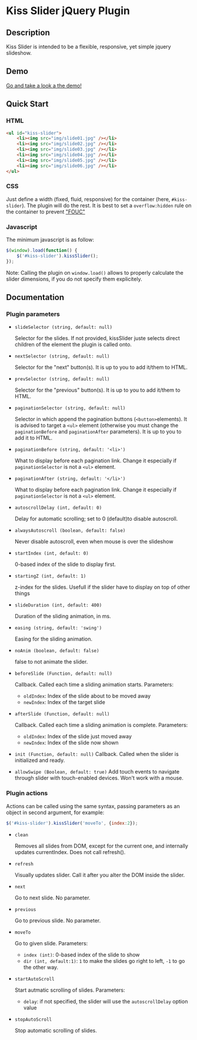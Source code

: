 # Kiss Slider jQuery Plugin

## Description

Kiss Slider is intended to be a flexible, responsive, yet simple jquery slideshow.

## Demo

[Go and take a look a the demo!](http://vivienleneez.fr/static/jquery.kiss-slider/demo/)

## Quick Start

### HTML
```html
<ul id="kiss-slider">
	<li><img src="img/slide01.jpg" /></li>
	<li><img src="img/slide02.jpg" /></li>
	<li><img src="img/slide03.jpg" /></li>
	<li><img src="img/slide04.jpg" /></li>
	<li><img src="img/slide05.jpg" /></li>
	<li><img src="img/slide06.jpg" /></li>
</ul>
```

### CSS

Just define a width (fixed, fluid, responsive) for the container (here, `#kiss-slider`). The plugin will do the rest.
It is best to set a `overflow:hidden` rule on the container to prevent ["FOUC"](https://en.wikipedia.org/wiki/Flash_of_unstyled_content)

### Javascript

The minimum javascript is as follow:

```js
$(window).load(function() {
	$('#kiss-slider').kissSlider();
});
```
Note: Calling the plugin on `window.load()` allows to properly calculate the slider dimensions, if you do not specify them explicitely.

## Documentation

### Plugin parameters

* `slideSelector (string, default: null)`

	Selector for the slides. If not provided, kissSlider juste selects direct children of the element the plugin is called onto.

* `nextSelector (string, default: null)`

	Selector for the "next" button(s). It is up to you to add it/them to HTML.

* `prevSelector (string, default: null)`

	Selector for the "previous" button(s). It is up to you to add it/them to HTML.

* `paginationSelector (string, default: null)`

	Selector in which append the pagination buttons (`<button>`elements). It is advised to target a `<ul>` element (otherwise you must change the `paginationBefore` and `paginationAfter` parameters).
	It is up to you to add it to HTML.

* `paginationBefore (string, default: '<li>')`

	What to display before each pagination link. Change it especially if `paginationSelector` is not a `<ul>` element.

* `paginationAfter (string, default: '</li>')`

	What to display before each pagination link. Change it especially if `paginationSelector` is not a `<ul>` element.

* `autoscrollDelay (int, default: 0)`

	Delay for automatic scrolling; set to 0 (default)to disable autoscroll.

* `alwaysAutoscroll (boolean, default: false)`

	Never disable autoscroll, even when mouse is over the slideshow

* `startIndex (int, default: 0)`

	0-based index of the slide to display first.

* `startingZ (int, default: 1)`

	z-index for the slides. Usefull if the slider have to display on top of other things

* `slideDuration (int, default: 400)`

	Duration of the sliding animation, in ms.

* `easing (string, default: 'swing')`

	Easing for the sliding animation.

* `noAnim (boolean, default: false)`

	false to not animate the slider.

* `beforeSlide (Function, default: null)`

	Callback. Called each time a sliding animation starts.
	Parameters:
	* `oldIndex`: Index of the slide about to be moved away
	* `newIndex`: Index of the target slide

* `afterSlide (Function, default: null)`

	Callback. Called each time a sliding animation is complete.
	Parameters:
	* `oldIndex`: Index of the slide just moved away
	* `newIndex`: Index of the slide now shown

* `init (Function, default: null)`
	Callback. Called when the slider is initialized and ready.

* `allowSwipe (Boolean, default: true)`
	Add touch events to navigate through slider with touch-enabled devices. Won't work with a mouse.

### Plugin actions

Actions can be called using the same syntax, passing parameters as an object in second argument, for example:
```js
$('#kiss-slider').kissSlider('moveTo', {index:2});
```

	
* `clean`

	Removes all slides from DOM, except for the current one, and internally updates currentIndex. Does not call refresh().
	
* `refresh`

	Visually updates slider. Call it after you alter the DOM inside the slider.

* `next`

	Go to next slide. No parameter.
	
* `previous`

	Go to previous slide. No parameter.
	
* `moveTo`

	Go to given slide.
	Parameters:
	* `index (int)`: 0-based index of the slide to show
	* `dir (int, default:1)`: `1` to make the slides go right to left, `-1` to go the other way.
	
* `startAutoScroll`

	Start autmatic scrolling of slides.
	Parameters:
	* `delay`: if not specified, the slider will use the `autoscrollDelay` option value
	
* `stopAutoScroll`

	Stop automatic scrolling of slides.
	


